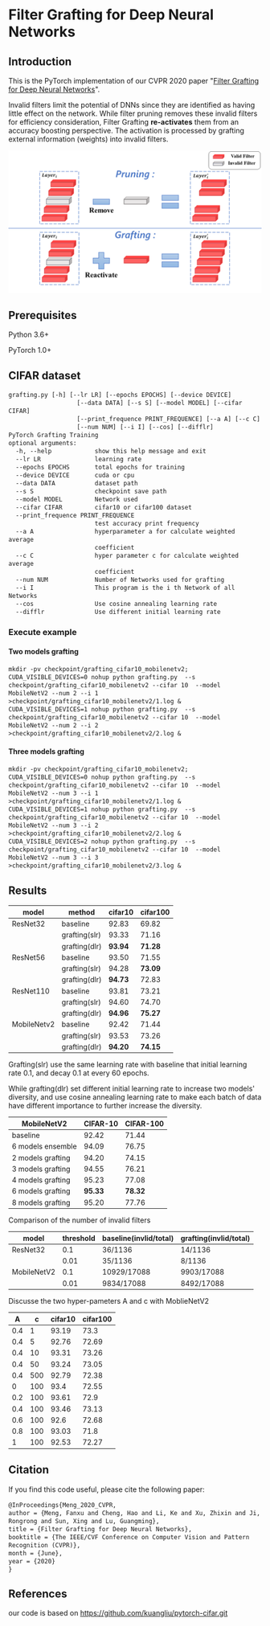 # Filter Grafting for Deep Neural Networks

## Introduction

This is the PyTorch implementation of our CVPR 2020 paper "[Filter Grafting for Deep Neural Networks](https://openaccess.thecvf.com/content_CVPR_2020/html/Meng_Filter_Grafting_for_Deep_Neural_Networks_CVPR_2020_paper.html)". 

Invalid filters limit the potential of DNNs since they are identified as having little effect on the network. While filter pruning removes these invalid filters for efficiency consideration, Filter Grafting **re-activates** them from an accuracy boosting perspective. The activation is processed by grafting external information (weights) into invalid filters. 

![](./grafting.png)

## Prerequisites

Python 3.6+

PyTorch 1.0+

## CIFAR dataset

```
grafting.py [-h] [--lr LR] [--epochs EPOCHS] [--device DEVICE]
                   [--data DATA] [--s S] [--model MODEL] [--cifar CIFAR]
                   [--print_frequence PRINT_FREQUENCE] [--a A] [--c C]
                   [--num NUM] [--i I] [--cos] [--difflr]
PyTorch Grafting Training
optional arguments:
  -h, --help            show this help message and exit
  --lr LR               learning rate
  --epochs EPOCHS       total epochs for training
  --device DEVICE       cuda or cpu
  --data DATA           dataset path
  --s S                 checkpoint save path
  --model MODEL         Network used
  --cifar CIFAR         cifar10 or cifar100 dataset
  --print_frequence PRINT_FREQUENCE
                        test accuracy print frequency
  --a A                 hyperparameter a for calculate weighted average
                        coefficient
  --c C                 hyper parameter c for calculate weighted average
                        coefficient
  --num NUM             Number of Networks used for grafting
  --i I                 This program is the i th Network of all Networks
  --cos                 Use cosine annealing learning rate
  --difflr              Use different initial learning rate
```

### Execute example

#### Two models grafting

```shell
mkdir -pv checkpoint/grafting_cifar10_mobilenetv2;
CUDA_VISIBLE_DEVICES=0 nohup python grafting.py  --s checkpoint/grafting_cifar10_mobilenetv2 --cifar 10  --model MobileNetV2 --num 2 --i 1 >checkpoint/grafting_cifar10_mobilenetv2/1.log &
CUDA_VISIBLE_DEVICES=1 nohup python grafting.py  --s checkpoint/grafting_cifar10_mobilenetv2 --cifar 10  --model MobileNetV2 --num 2 --i 2 >checkpoint/grafting_cifar10_mobilenetv2/2.log &
```

#### Three models grafting

```shell
mkdir -pv checkpoint/grafting_cifar10_mobilenetv2;
CUDA_VISIBLE_DEVICES=0 nohup python grafting.py  --s checkpoint/grafting_cifar10_mobilenetv2 --cifar 10  --model MobileNetV2 --num 3 --i 1 >checkpoint/grafting_cifar10_mobilenetv2/1.log &
CUDA_VISIBLE_DEVICES=1 nohup python grafting.py  --s checkpoint/grafting_cifar10_mobilenetv2 --cifar 10  --model MobileNetV2 --num 3 --i 2 >checkpoint/grafting_cifar10_mobilenetv2/2.log &
CUDA_VISIBLE_DEVICES=2 nohup python grafting.py  --s checkpoint/grafting_cifar10_mobilenetv2 --cifar 10  --model MobileNetV2 --num 3 --i 3 >checkpoint/grafting_cifar10_mobilenetv2/3.log &
```

## Results

| model       | method        | cifar10   | cifar100  |
| ----------- | ------------- | --------- | --------- |
| ResNet32    | baseline      | 92.83     | 69.82     |
|             | grafting(slr) | 93.33     | 71.16     |
|             | grafting(dlr) | **93.94** | **71.28** |
| ResNet56    | baseline      | 93.50     | 71.55     |
|             | grafting(slr) | 94.28     | **73.09** |
|             | grafting(dlr) | **94.73** | 72.83     |
| ResNet110   | baseline      | 93.81     | 73.21     |
|             | grafting(slr) | 94.60     | 74.70     |
|             | grafting(dlr) | **94.96** | **75.27** |
| MobileNetv2 | baseline      | 92.42     | 71.44     |
|             | grafting(slr) | 93.53     | 73.26     |
|             | grafting(dlr) | **94.20** | **74.15** |

Grafting(slr) use the same learning rate with baseline that initial learning rate 0.1, and decay 0.1 at every 60 epochs.

While grafting(dlr) set different initial learning rate to increase two models' diversity, and use cosine annealing learning rate to make each batch of data have different importance to further increase the diversity.

| MobileNetV2       | CIFAR-10  | CIFAR-100 |
| ----------------- | --------- | --------- |
| baseline          | 92.42     | 71.44     |
| 6 models ensemble | 94.09     | 76.75     |
| 2 models grafting | 94.20     | 74.15     |
| 3 models grafting | 94.55     | 76.21     |
| 4 models grafting | 95.23     | 77.08     |
| 6 models grafting | **95.33** | **78.32** |
| 8 models grafting | 95.20     | 77.76     |

Comparison of the number of invalid filters

| model       | threshold | baseline(invlid/total) | grafting(invlid/total) |
| ----------- | --------- | ---------------------- | ---------------------- |
| ResNet32    | 0.1       | 36/1136                | 14/1136                |
|             | 0.01      | 35/1136                | 8/1136                 |
| MobileNetV2 | 0.1       | 10929/17088            | 9903/17088             |
|             | 0.01      | 9834/17088             | 8492/17088             |

Discusse the two hyper-pameters A and c with MoblieNetV2

| A    | c    | cifar10 | cifar100 |
| ---- | ---- | ------- | -------- |
| 0.4  | 1    | 93.19   | 73.3     |
| 0.4  | 5    | 92.76   | 72.69    |
| 0.4  | 10   | 93.31   | 73.26    |
| 0.4  | 50   | 93.24   | 73.05    |
| 0.4  | 500  | 92.79   | 72.38    |
| 0    | 100  | 93.4    | 72.55    |
| 0.2  | 100  | 93.61   | 72.9     |
| 0.4  | 100  | 93.46   | 73.13    |
| 0.6  | 100  | 92.6    | 72.68    |
| 0.8  | 100  | 93.03   | 71.8     |
| 1    | 100  | 92.53   | 72.27    |

##  Citation

If you find this code useful, please cite the following paper:

```
@InProceedings{Meng_2020_CVPR,
author = {Meng, Fanxu and Cheng, Hao and Li, Ke and Xu, Zhixin and Ji, Rongrong and Sun, Xing and Lu, Guangming},
title = {Filter Grafting for Deep Neural Networks},
booktitle = {The IEEE/CVF Conference on Computer Vision and Pattern Recognition (CVPR)},
month = {June},
year = {2020}
}
```

## References

our code is based on https://github.com/kuangliu/pytorch-cifar.git